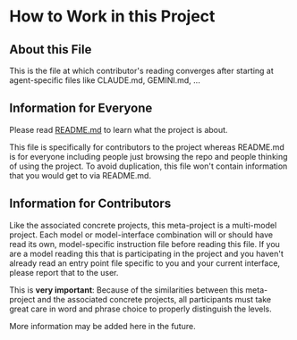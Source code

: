 # How to Work in this Project

## About this File

This is the file at which contributor's reading converges after starting at agent-specific files like CLAUDE.md, GEMINI.md, ...

## Information for Everyone

Please read [README.md](README.md) to learn what the project is about.

This file is specifically for contributors to the project whereas README.md is for everyone including people just browsing the repo and people thinking of using the project.
To avoid duplication, this file won't contain information that you would get to via README.md.

## Information for Contributors

Like the associated concrete projects, this meta-project is a multi-model project.
Each model or model-interface combination will or should have read its own, model-specific instruction file before reading this file.
If you are a model reading this that is participating in the project and you haven't already read an entry point file specific to you and your current interface, please report that to the user.

This is **very important**: Because of the similarities between this meta-project and the associated concrete projects, all participants must take great care in word and phrase choice to properly distinguish the levels.

More information may be added here in the future.